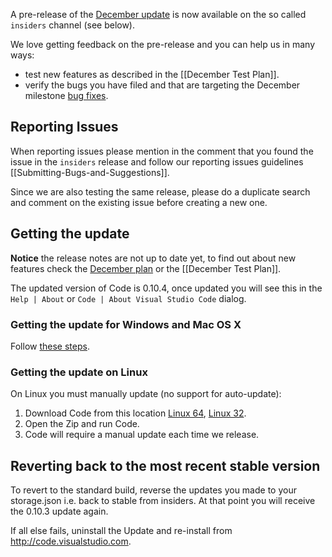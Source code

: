 A pre-release of the [December update](../issues/917) is now available on the so
called `insiders` channel (see below).

>

We love getting feedback on the pre-release and you can help us in many ways:

-   test new features as described in the [[December Test Plan]].
-   verify the bugs you have filed and that are targeting the December milestone
    [bug fixes](https://github.com/Microsoft/vscode/issues?q=is%3Aissue+is%3Aclosed+label%3Abug+milestone%3A%22Dec+2015%22).

## Reporting Issues

When reporting issues please mention in the comment that you found the issue in
the `insiders` release and follow our reporting issues guidelines
[[Submitting-Bugs-and-Suggestions]].

Since we are also testing the same release, please do a duplicate search and
comment on the existing issue before creating a new one.

## Getting the update

**Notice** the release notes are not up to date yet, to find out about new
features check the [December plan](../issues/917) or the [[December Test Plan]].

The updated version of Code is 0.10.4, once updated you will see this in the
`Help | About` or `Code | About Visual Studio Code` dialog.

### Getting the update for Windows and Mac OS X

Follow
[these steps](https://code.visualstudio.com/Docs/supporting/FAQ#_how-can-i-test-prerelease-versions-of-vs-code).

### Getting the update on Linux

On Linux you must manually update (no support for auto-update):

1. Download Code from this location
   [Linux 64](https://az764295.vo.msecnd.net/public/0.10.4/VSCode-linux64.zip),
   [Linux 32](https://az764295.vo.msecnd.net/public/0.10.4/VSCode-linux32.zip).
2. Open the Zip and run Code.
3. Code will require a manual update each time we release.

## Reverting back to the most recent stable version

To revert to the standard build, reverse the updates you made to your
storage.json i.e. back to stable from insiders. At that point you will receive
the 0.10.3 update again.

If all else fails, uninstall the Update and re-install from
http://code.visualstudio.com.
